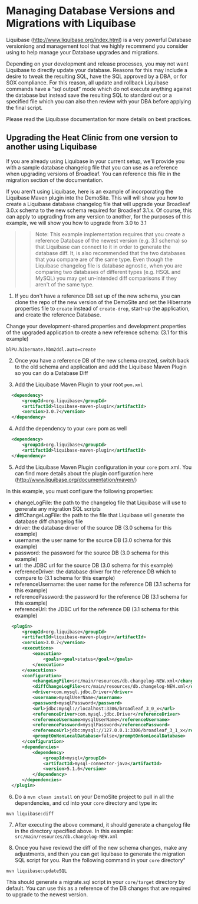 # Managing Database Versions and Migrations with Liquibase

Liquibase (http://www.liquibase.org/index.html) is a very powerful Database versioniong and management tool that we highly recommend you consider using to help manage your Database upgrades and migrations.

Depending on your development and release processes, you may not want Liquibase to directly update your database. Reasons for this may include a desire to tweak the resulting SQL, have the SQL approved by a DBA, or for SOX compliance. For this reason, all update and rollback Liquibase commands have a “sql output” mode which do not execute anything against the database but instead save the resulting SQL to standard out or a specified file which you can also then review with your DBA before applying the final script.

Please read the Liquibase documentation for more details on best practices.

## Upgrading the Heat Clinic from one version to another using Liquibase

If you are already using Liquibase in your current setup, we'll provide you with a sample database changelog file that
you can use as a reference when upgrading versions of Broadleaf. You can reference this file in the migration section of the documentation.

If you aren't using Liquibase, here is an example of incorporating the Liquibase Maven plugin into the DemoSite. This will will show you how to create a Liquibase database changelog file that will upgrade your Broadleaf 3.0.x schema to the new schema required for Broadleaf 3.1.x. Of course, this can apply to upgrading from any version to another, for the purposes of this example, we will show you how to upgrade from 3.0 to 3.1

>> Note: This example implementation requires that you create a reference Database of the newest version (e.g. 3.1 schema) so that Liquibase can connect to it in order to generate the database diff. It, is also recommended that the two databases that you compare are of the same type. Even though the Liquibase changelog file is database agnostic, when you are comparing two databases of different types (e.g. HSQL and MySQL) you may get un-intended diff comparisons if they aren't of the same type.

1) If you don't have a reference DB set up of the new schema, you can clone the repo of the new version of the DemoSite and set the Hibernate properties file to `create` instead of `create-drop`, start-up the application, and create the reference Database. 

Change your development-shared.properties and development.properties of the upgraded application to create a new reference schema: (3.1 for this example)

```properties
blPU.hibernate.hbm2ddl.auto=create
```

2) Once you have a reference DB of the new schema created, switch back to the old schema and application and add the Liquibase Maven Plugin so you can do a Database Diff

3) Add the Liquibase Maven Plugin to your root `pom.xml`

```xml
  <dependency>
      <groupId>org.liquibase</groupId>
      <artifactId>liquibase-maven-plugin</artifactId>
      <version>3.0.7</version>
  </dependency>
```

4) Add the dependency to your `core` pom as well

```xml
  <dependency>
      <groupId>org.liquibase</groupId>
      <artifactId>liquibase-maven-plugin</artifactId>
  </dependency>
```

5) Add the Liquibase Maven Plugin configuration in your `core` pom.xml. You can find more details about the plugin configuration here (http://www.liquibase.org/documentation/maven/)

In this example, you must configure the following properties:

- changeLogFile: the path to the changelog file that Liquibase will use to generate any migration SQL scripts
- diffChangeLogFile: the path to the file that Liquibase will generate the database diff changelog file
- driver: the database driver of the source DB (3.0 schema for this example)
- username: the user name for the source DB (3.0 schema for this example)
- password: the password for the source DB (3.0 schema for this example)
- url: the JDBC url for the source DB (3.0 schema for this example)
- referenceDriver: the database driver for the reference DB which to compare to (3.1 schema for this example)
- referenceUsername: the user name for the reference DB (3.1 schema for this example)
- referencePassword: the password for the reference DB (3.1 schema for this example)
- referenceUrl: the JDBC url for the reference DB (3.1 schema for this example)

```xml
  <plugin>
      <groupId>org.liquibase</groupId>
      <artifactId>liquibase-maven-plugin</artifactId>
      <version>3.0.7</version>
      <executions>
          <execution>
              <goals><goal>status</goal></goals>
          </execution>
      </executions>
      <configuration>
          <changeLogFile>src/main/resources/db.changelog-NEW.xml</changeLogFile>
          <diffChangeLogFile>src/main/resources/db.changelog-NEW.xml</diffChangeLogFile>
          <driver>com.mysql.jdbc.Driver</driver>
          <username>mysqlUserName</username>
          <password>mysqlPassword</password>
          <url>jdbc:mysql://localhost:3306/broadleaf_3_0_x</url>
          <referenceDriver>com.mysql.jdbc.Driver</referenceDriver>
          <referenceUsername>mysqlUserName</referenceUsername>
          <referencePassword>mysqlPassword</referencePassword>
          <referenceUrl>jdbc:mysql://127.0.0.1:3306/broadleaf_3_1_x</referenceUrl>
          <promptOnNonLocalDatabase>false</promptOnNonLocalDatabase>
      </configuration>
      <dependencies>
          <dependency>
              <groupId>mysql</groupId>
              <artifactId>mysql-connector-java</artifactId>
              <version>5.1.6</version>
          </dependency>
      </dependencies>
  </plugin>
```

6) Do a `mvn clean install` on your DemoSite project to pull in all the dependencies, and cd into your `core` directory and type in:

```text
mvn liquibase:diff
```

7) After executing the above command, it should generate a changelog file in the directory specified above. In this example: `src/main/resources/db.changelog-NEW.xml`

8) Once you have reviewd the diff of the new schema changes, make any adjustments, and then you can get liquibase to generate the migration SQL script for you. Run the following command in your `core` directory"

```text
mvn liquibase:updateSQL
```

This should generate a migrate.sql script in your `core/target` directory by default. You can use this as a reference of the DB changes that are required to upgrade to the newest version.


